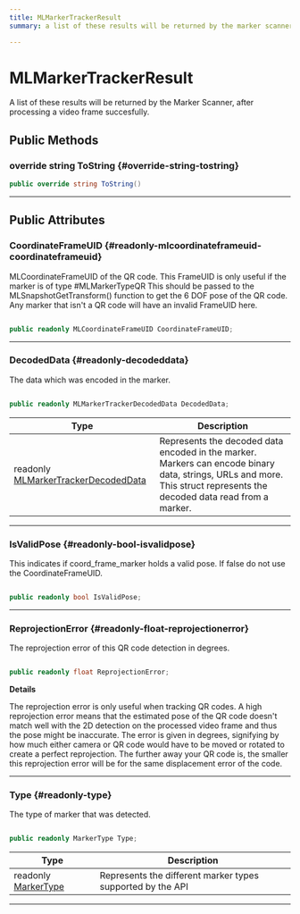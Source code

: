 ```yaml
---
title: MLMarkerTrackerResult
summary: a list of these results will be returned by the marker scanner, after processing a video frame succesfully. 

---
```


# MLMarkerTrackerResult




A list of these results will be returned by the Marker Scanner, after processing a video frame succesfully.   





## Public Methods

### override string ToString {#override-string-tostring}

```csharp
public override string ToString()
```






-----------

## Public Attributes

### CoordinateFrameUID {#readonly-mlcoordinateframeuid-coordinateframeuid}

MLCoordinateFrameUID of the QR code. This FrameUID is only useful if the marker is of type #MLMarkerTypeQR This should be passed to the MLSnapshotGetTransform() function to get the 6 DOF pose of the QR code. Any marker that isn't a QR code will have an invalid FrameUID here. 

```csharp

public readonly MLCoordinateFrameUID CoordinateFrameUID;

```






-----------

### DecodedData {#readonly-decodeddata}

The data which was encoded in the marker. 

```csharp

public readonly MLMarkerTrackerDecodedData DecodedData;

```

| Type | Description  | 
|--|--|
| readonly [MLMarkerTrackerDecodedData](/versioned_docs/version-14-Jun-2023/unity-api/api/UnityEngine.XR.MagicLeap/MLMarkerTracker/NativeBindings/UnityEngine.XR.MagicLeap.MLMarkerTracker.NativeBindings.MLMarkerTrackerDecodedData.md) | Represents the decoded data encoded in the marker. Markers can encode binary data, strings, URLs and more. This struct represents the decoded data read from a marker.  |





-----------

### IsValidPose {#readonly-bool-isvalidpose}

This indicates if coord&#95;frame&#95;marker holds a valid pose. If false do not use the CoordinateFrameUID. 

```csharp

public readonly bool IsValidPose;

```






-----------

### ReprojectionError {#readonly-float-reprojectionerror}

The reprojection error of this QR code detection in degrees. 

```csharp

public readonly float ReprojectionError;

```


**Details**

The reprojection error is only useful when tracking QR codes. A high reprojection error means that the estimated pose of the QR code doesn't match well with the 2D detection on the processed video frame and thus the pose might be inaccurate. The error is given in degrees, signifying by how much either camera or QR code would have to be moved or rotated to create a perfect reprojection. The further away your QR code is, the smaller this reprojection error will be for the same displacement error of the code. 





-----------

### Type {#readonly-type}

The type of marker that was detected. 

```csharp

public readonly MarkerType Type;

```

| Type | Description  | 
|--|--|
| readonly [MarkerType](/versioned_docs/version-14-Jun-2023/unity-api/api/UnityEngine.XR.MagicLeap/MLMarkerTracker/UnityEngine.XR.MagicLeap.MLMarkerTracker.md#enums-markertype) | Represents the different marker types supported by the API  |





-----------


